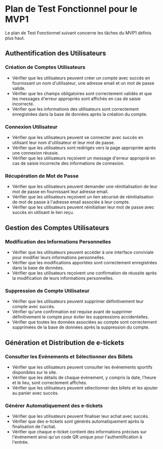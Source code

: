 # Plan de Test Fonctionnel pour le MVP1

Le plan de Test Fonctionnel suivant concerne les tâches du MVP1 définis plus haut.

## Authentification des Utilisateurs

### Création de Comptes Utilisateurs

* Vérifier que les utilisateurs peuvent créer un compte avec succès en fournissant un nom d'utilisateur, une adresse email et un mot de passe valide.
* Vérifier que les champs obligatoires sont correctement validés et que les messages d'erreur appropriés sont affichés en cas de saisie incorrecte.
* Vérifier que les informations des utilisateurs sont correctement enregistrées dans la base de données après la création du compte.

### Connexion Utilisateur

* Vérifier que les utilisateurs peuvent se connecter avec succès en utilisant leur nom d'utilisateur et leur mot de passe.
* Vérifier que les utilisateurs sont redirigés vers la page appropriée après une connexion réussie.
* Vérifier que les utilisateurs reçoivent un message d'erreur approprié en cas de saisie incorrecte des informations de connexion.

### Récupération de Mot de Passe

* Vérifier que les utilisateurs peuvent demander une réinitialisation de leur mot de passe en fournissant leur adresse email.
* Vérifier que les utilisateurs reçoivent un lien sécurisé de réinitialisation de mot de passe à l'adresse email associée à leur compte.
* Vérifier que les utilisateurs peuvent réinitialiser leur mot de passe avec succès en utilisant le lien reçu.

## Gestion des Comptes Utilisateurs

### Modification des Informations Personnelles

* Vérifier que les utilisateurs peuvent accéder à une interface conviviale pour modifier leurs informations personnelles.
* Vérifier que les modifications apportées sont correctement enregistrées dans la base de données.
* Vérifier que les utilisateurs reçoivent une confirmation de réussite après la modification de leurs informations personnelles.

### Suppression de Compte Utilisateur

* Vérifier que les utilisateurs peuvent supprimer définitivement leur compte avec succès.
* Vérifier qu'une confirmation est requise avant de supprimer définitivement le compte pour éviter les suppressions accidentelles.
* Vérifier que toutes les données associées au compte sont correctement supprimées de la base de données après la suppression du compte.

## Génération et Distribution de e-tickets

### Consulter les Evénements et Sélectionner des Billets

* Vérifier que les utilisateurs peuvent consulter les événements sportifs disponibles sur le site.
* Vérifier que les détails de chaque événement, y compris la date, l'heure et le lieu, sont correctement affichés.
* Vérifier que les utilisateurs peuvent sélectionner des billets et les ajouter au panier avec succès.

### Générer Automatiquement des e-tickets

* Vérifier que les utilisateurs peuvent finaliser leur achat avec succès.
* Vérifier que des e-tickets sont générés automatiquement après la finalisation de l'achat.
* Vérifier que chaque e-ticket contient des informations précises sur l'événement ainsi qu'un code QR unique pour l'authentification à l'entrée.
